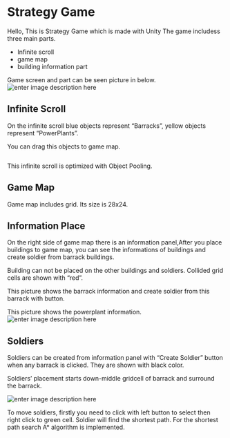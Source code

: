 <h1 id="strategy-game">Strategy Game</h1>
<p>Hello, This is Strategy Game which is made with Unity The game includess three main parts.</p>
<ul>
<li>Infinite scroll</li>
<li>game map</li>
<li>building information part</li>
</ul>
<p>Game screen and part can be seen picture in below.<br>
<img src="https://lh3.googleusercontent.com/U7wMU6D5UbD66RwGWyh3yR-KHxwW0VE4Wu0tgS8vG4bD3nk22LggKpSur0VhNugg1hzra4eXx8M8" alt="enter image description here" title="Game Screen"></p>
<h2 id="infinite-scroll">Infinite Scroll</h2>
<p>On the infinite scroll blue objects represent “Barracks”, yellow objects represent “PowerPlants”.</p>
<p>You can drag this objects to game map.</p>
<p><img src="https://lh3.googleusercontent.com/lvQTqjAyY6WMzH1SuP61Ry6e7gv9wQzL23KI0whmWM5ucFPGJMUPKnlGoombqTik38uhU5mekdU2" alt="" title="InfiniteScroll"></p>
<p>This infinite scroll is optimized with Object Pooling.</p>
<h2 id="game-map">Game Map</h2>
<p>Game map includes grid. Its size is 28x24.<br>
<img src="https://lh3.googleusercontent.com/HPxtaRvKN3gSkKSCun7PqMllbtNF1k2mv5aVOBaOEjBHGcIVbxIJSJ_zkfhdJncYPUWkvwdxRtEj" alt="" title="GameMap"></p>
<h2 id="information-place">Information Place</h2>
<p>On the right side of game map there is an information panel,After you place buildings to game map, you can see the informations of buildings and create soldier from barrack buildings.</p>
<p>Building can not be placed on the other buildings and soldiers. Collided grid cells are shown with “red”.<br>
<img src="https://lh3.googleusercontent.com/B80qYhjuo7CXSQHdyPbysQSfKWGjX8Ladh3J_pNalGScXTPff4bFD4hX2c-TeUeifTKlSb9cxjX8" alt="" title="CollidedCells"></p>
<p>This picture shows the barrack information and create soldier from this barrack with button.<br>
<img src="https://lh3.googleusercontent.com/cKWuL_k5bgB5Q9h1CZRyBaV4LduBmPHJMZP3sf-vKQCTLyVCEyyvQb3bigsDNkdNzaoDfMILPIZ3" alt="" title="BarrackInfo"></p>
<p>This picture shows the powerplant information. <br>
<img src="https://lh3.googleusercontent.com/fWNtOk7CpMSfvZNh1UaEBqQoCspb88cyDNh6psFbLQ3Hg-Wx5QgbRl-1UmA295_wqPzR3LMWaTrw" alt="enter image description here" title="PowerPlantInfo"></p>
<h2 id="soldiers">Soldiers</h2>
<p>Soldiers can be created from information panel with “Create Soldier” button when any barrack is clicked. They are shown with black color.</p>
<p>Soldiers’ placement starts down-middle gridcell of barrack and surround the barrack.</p>
<p><img src="https://lh3.googleusercontent.com/xW8KoyZz5uAN9UANxj81BugFjWn--Mzub1onS-JihnMQsZ6kseXIhZzZl09sEJvmY_ru_-Y5jhfD" alt="enter image description here" title="Soldiers"></p>
<p>To move soldiers, firstly you need to click with left button to select then right click to green cell. Soldier will find the shortest path. For the shortest path search A* algorithm is implemented.</p>
